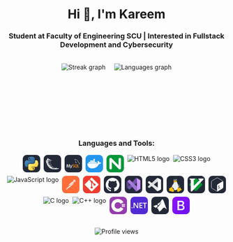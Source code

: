 <h1 align="center">Hi 👋, I'm Kareem</h1>
<h3 align="center">Student at Faculty of Engineering SCU | Interested in Fullstack Development and Cybersecurity</h3>

<br>

<div align="center" style="display: flex; justify-content: center; gap: 20px;">
  <img 
    src="https://streak-stats.demolab.com?user=K-a-r-e-e-m&locale=en&mode=weekly&theme=whatsapp-dark2&border_radius=40&hide_border=true" 
    height="150" 
    alt="Streak graph" 
  />
  <img 
    src="https://github-readme-stats.vercel.app/api/top-langs?username=K-a-r-e-e-m&locale=en&hide_title=true&layout=compact&card_width=320&langs_count=6&theme=github_dark&hide_border=true&border_radius=30" 
    height="150" 
    alt="Languages graph" 
  />
</div>

<h3 align="center">Languages and Tools:</h3>

<div align="center" style="display: flex; flex-wrap: wrap; justify-content: center; gap: .5rem; max-width: 100%;">
  <!-- Backend Tools -->
  <img src="https://raw.githubusercontent.com/tandpfun/skill-icons/main/icons/Python-Dark.svg" height="40" alt="Python logo" />
  <img src="https://raw.githubusercontent.com/tandpfun/skill-icons/main/icons/Flask-Dark.svg" height="40" alt="Flask logo" />
  <img src="https://raw.githubusercontent.com/tandpfun/skill-icons/main/icons/MySQL-Dark.svg" height="40" alt="MySQL logo" />
  <img src="https://raw.githubusercontent.com/tandpfun/skill-icons/main/icons/Docker.svg" height="40" alt="Docker logo" />
  <img src="https://raw.githubusercontent.com/tandpfun/skill-icons/main/icons/Nginx.svg" height="40" alt="Nginx logo" />
  <!-- Frontend Tools -->
  <img src="https://skillicons.dev/icons?i=html" height="40" alt="HTML5 logo" />
  <img src="https://skillicons.dev/icons?i=css" height="40" alt="CSS3 logo" />
  <img src="https://skillicons.dev/icons?i=js" height="40" alt="JavaScript logo" />
  <!-- Additional Tools -->
  <img src="https://raw.githubusercontent.com/tandpfun/skill-icons/main/icons/Postman.svg" height="40" alt="Postman logo" />
  <img src="https://raw.githubusercontent.com/tandpfun/skill-icons/main/icons/Git.svg" height="40" alt="Git logo" />
  <img src="https://raw.githubusercontent.com/tandpfun/skill-icons/main/icons/Github-Dark.svg" height="40" alt="GitHub logo" />
  <!-- Development Environments and Utilities -->
  <img src="https://raw.githubusercontent.com/tandpfun/skill-icons/65dea6c4eaca7da319e552c09f4cf5a9a8dab2c8/icons/VisualStudio-Dark.svg" height="40" alt="Visual Studio logo" />
  <img src="https://raw.githubusercontent.com/tandpfun/skill-icons/65dea6c4eaca7da319e552c09f4cf5a9a8dab2c8/icons/VSCode-Dark.svg" height="40" alt="VS Code logo" />
  <img src="https://raw.githubusercontent.com/tandpfun/skill-icons/main/icons/Linux-Dark.svg" height="40" alt="Linux logo" />
  <img src="https://raw.githubusercontent.com/tandpfun/skill-icons/main/icons/VIM-Dark.svg" height="40" alt="VIM logo" />
  <img src="https://raw.githubusercontent.com/tandpfun/skill-icons/main/icons/Bash-Dark.svg" height="40" alt="Bash logo" />
  <!-- Additional Technologies -->
  <img src="https://skillicons.dev/icons?i=c" height="40" alt="C logo" />
  <img src="https://skillicons.dev/icons?i=cpp" height="40" alt="C++ logo" />
  <img src="https://raw.githubusercontent.com/tandpfun/skill-icons/65dea6c4eaca7da319e552c09f4cf5a9a8dab2c8/icons/CS.svg" height="40" alt="C# logo" />
  <img src="https://raw.githubusercontent.com/tandpfun/skill-icons/65dea6c4eaca7da319e552c09f4cf5a9a8dab2c8/icons/DotNet.svg" height="40" alt=".NET logo" />
  <img src="https://raw.githubusercontent.com/tandpfun/skill-icons/65dea6c4eaca7da319e552c09f4cf5a9a8dab2c8/icons/Matlab-Dark.svg" height="40" alt="MATLAB logo" />
  <img src="https://raw.githubusercontent.com/tandpfun/skill-icons/65dea6c4eaca7da319e552c09f4cf5a9a8dab2c8/icons/Bootstrap.svg" height="40" alt="Bootstrap logo" />
</div>

<br>

<p align="center">
  <img src="https://komarev.com/ghpvc/?username=k-a-r-e-e-m&label=Profile%20views&color=ff5733&style=flat" alt="Profile views" />
</p>
